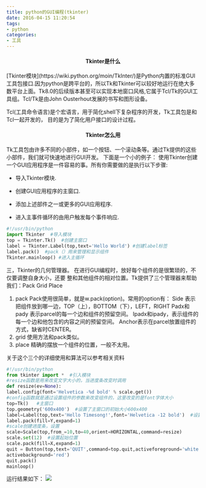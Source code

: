 ```yaml
---
title: python的GUI编程(tkinter)
date: 2016-04-15 11:20:54
tags: 
- python
categories:
- 工具
---
```

<h4 align = "center">Tkinter是什么</h4>
[Tkinter模块](https://wiki.python.org/moin/TkInter/)是Python内置的标准GUI工具包接口.因为python是跨平台的，所以Tk和Tkinter可以较好地运行在绝大多数平台上面。Tk8.0的后续版本甚至可以实现本地窗口风格,它属于Tcl/Tk的GUI工具组。Tcl/Tk是由John Ousterhout发展的书写和图形设备。

Tcl(工具命令语言)是个宏语言，用于简化shell下复杂程序的开发，Tk工具包是和Tcl一起开发的， 目的是为了简化用户接口的设计过程。
<h4 align = "center">Tkinter怎么用</h4>
Tk工具包由许多不同的小部件，如一个按钮、一个滚动条等。通过Tk提供的这些小部件，我们就可快速地进行GUI开发。
下面是一个小的例子：
使用Tkinter创建一个GUI应用程序是一件容易的事。所有你需要做的是执行以下步骤:


- 导入Tkinter模块.

- 创建GUI应用程序的主窗口.

- 添加上述部件之一或更多的GUI应用程序.

- 进入主事件循环的由用户触发每个事件响应.
``` python
#!/usr/bin/python
import Tkinter  #导入模块
top = Tkinter.Tk()  #创建主窗口
label = Tkinter.Label(top,text='Hello World') #创建label标签
label.pack()  #pack（）用来管理和显示组件
Tkinter.mainloop() #进入主循环

```
三，Tkinter的几何管理器。
在进行GUI编程时，放好每个组件的是很繁琐的，不仅要调整自身大小，还要
整和其他组件的相对位置。Tk提供了三个管理器来帮助我们：Pack  Grid  Place
1. pack
Pack使用很简单，就是w.pack(option)。常用的option有：
Side 表示把组件放到哪一边，TOP（上），BOTTOM（下），LEFT，RIGHT
Padx和pady  表示parcel的每一个边和组件的预留空间。
Ipadx和ipady，表示组件的每一个边和他包含的内容之间的预留空间。
Anchor表示在parcel放置组件的方式，缺省时CENTER。
2. grid
使用方法和pack类似。
3. place
精确的摆放一个组件的位置，一般不太用。
 
关于这个三个的详细使用和算法可以参考相关资料
``` python
#!/usr/bin/python
from tkinter import *  #引入模块
#resize函数是用来改变文字大小的，当进度条改变时调用
def resize(ev=None):
label.config(font='Helvetica -%d bold' % scale.get())
#config函数就是通过设置组件的参数来改变组件的，这里改变的是font字体大小
top=Tk()   #主窗口
top.geometry('600x400')  #设置了主窗口的初始大小600x400
label=Label(top,text='Hello Timesong!',font='Helvetica -12 bold')  #设置标签字体的初始大小
label.pack(fill=Y,expand=1)
#scale创建进度条，设置
scale=Scale(top,from_=10,to=40,orient=HORIZONTAL,command=resize)
scale.set(12)  #设置起始位置
scale.pack(fill=X,expand=1)
quit = Button(top,text='QUIT',command=top.quit,activeforeground='white',
activebackground='red')
quit.pack()
mainloop()
```
运行结果如下：
![](/images/gui.png)